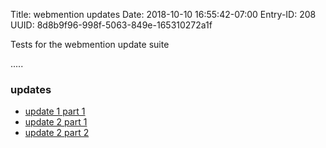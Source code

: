 Title: webmention updates
Date: 2018-10-10 16:55:42-07:00
Entry-ID: 208
UUID: 8d8b9f96-998f-5063-849e-165310272a1f

Tests for the webmention update suite

.....

### updates

* [update 1 part 1](https://webmention.rocks/update/1)
* [update 2 part 1](https://webmention.rocks/update/2)
* [update 2 part 2](https://webmention.rocks/update/2/part/2)

